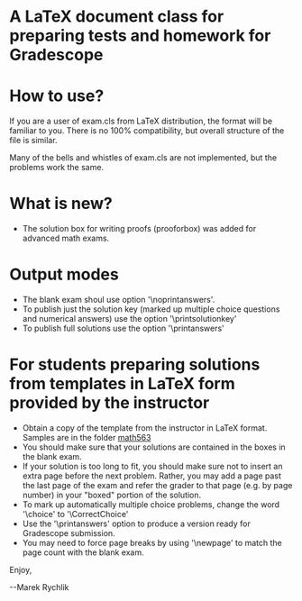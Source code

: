 A LaTeX document class for preparing tests and homework for Gradescope
======================================================================

How to use?
===========

If you are a user of exam.cls from LaTeX distribution, the format will be familiar to you.
There is no 100% compatibility, but overall structure of the file is similar.

Many of the bells and whistles of exam.cls are not implemented, but the problems
work the same.

What is new?
============

- The solution box for writing proofs (prooforbox) was added for advanced math exams.

Output modes
============

- The blank exam shoul use option '\noprintanswers'.
- To publish just the solution key (marked up multiple choice questions and numerical answers)
  use the option '\printsolutionkey'
- To publish full solutions use the option '\printanswers'

For students preparing solutions from templates in LaTeX form provided by the instructor
========================================================================================

- Obtain a copy of the template from the instructor in LaTeX format. Samples are in the
  folder [math563](./math563 "Math 563")
- You should make sure that your solutions are contained in the boxes in the blank exam.
- If your solution is too long to fit, you should make sure not to insert an extra page
  before the next problem. Rather, you may add a page past the last page of the exam
  and refer the grader to that page (e.g. by page number) in your "boxed" portion of the solution.
- To mark up automatically multiple choice problems, change the word '\choice' to '\CorrectChoice'
- Use the '\printanswers' option to produce a version ready for Gradescope submission.
- You may need to force page breaks by using '\newpage' to match the page count with the blank exam.


Enjoy,

--Marek Rychlik
